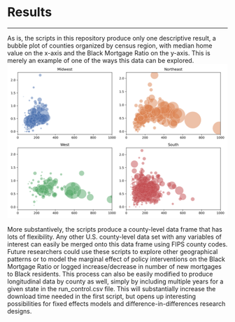 # Results

___
As is, the scripts in this repository produce only one descriptive result, a bubble plot of counties organized by census region, with median home value on the x-axis and the Black Mortgage Ratio on the y-axis. This is merely an example of one of the ways this data can be explored.
![alt text](https://github.com/andrewjwarren/new-black-mortgages/blob/main/by_region.png)

More substantively, the scripts produce a county-level data frame that has lots of flexibility. Any other U.S. county-level data set with any variables of interest can easily be merged onto this data frame using FIPS county codes. Future researchers could use these scripts to explore other geographical patterns or to model the marginal effect of policy interventions on the Black Mortgage Ratio or logged increase/decrease in number of new mortgages to Black residents. This process can also be easily modified to produce longitudinal data by county as well, simply by including multiple years for a given state in the run_control.csv file. This will substantially increase the download time needed in the first script, but opens up interesting possibilities for fixed effects models and difference-in-differences research designs.
